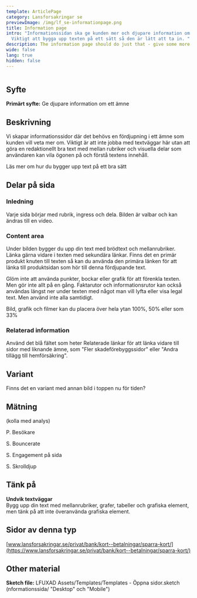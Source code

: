 ```yaml
---
template: ArticlePage
category: Lansforsakringar se
previewImage: /img/lf_se-informationpage.png
title: Information page
intro: "Informationssidan ska ge kunden mer och djupare information om ett ämne.
  Viktigt att bygga upp texten på ett sätt så den är lätt att ta in. "
description: The information page should do just that - give some more information.
wide: false
lang: true
hidden: false
---
```

<figure class="Image null Image__wide"><img src="/img/lfse-informationssidan.jpg" srcset="/img/lfse-informationssidan.jpg 2x" alt=""><figcaption><div class="Image__caption"></div></figcaption></figure>

## Syfte[](https://lf-digitala-kanaler.github.io/patterns/lansforsakringar-se/product-page#syfte)

**Primärt syfte:** Ge djupare information om ett ämne

## Beskrivning

Vi skapar informationssidor där det behövs en fördjupning i ett ämne som kunden vill veta mer om. Viktigt är att inte jobba med textväggar här utan att göra en redaktionellt bra text med mellan rubriker och visuella delar som användaren kan vila ögonen på och  förstå textens innehåll.

Läs mer om hur du bygger upp text på ett bra sätt 

## Delar på sida[](https://lf-digitala-kanaler.github.io/patterns/lansforsakringar-se/product-page#delar-p%C3%A5-sida)

### Inledning

Varje sida börjar med rubrik, ingress och dela. Bilden är valbar och kan ändras till en video.

### Content area

Under bilden bygger du upp din text med brödtext och mellanrubriker. Länka gärna vidare i texten med sekundära länkar. Finns det en primär produkt knuten till texten så kan du använda den primära länken för att länka till produktsidan som hör till denna fördjupande text. 

Glöm inte att använda punkter, bockar eller grafik för att förenkla texten. Men gör inte allt på en gång. Faktarutor och informationsrutor kan också användas längst ner under texten med något man vill lyfta eller visa legal text. Men använd inte alla samtidigt.

Bild, grafik och filmer kan du placera över hela ytan 100%, 50% eller som 33%

### Relaterad information

Använd det blå fältet som heter Relaterade länkar för att länka vidare till sidor med liknande ämne, som "Fler skadeförebyggssidor" eller "Andra tillägg till hemförsäkring".

## Variant

Finns det en variant med annan bild i toppen nu för tiden?

## Mätning

(kolla med analys)

P. Besökare

S. Bouncerate

S. Engagement på sida

S. Skrolldjup

## Tänk på

**Undvik textväggar**\
Bygg upp din text med mellanrubriker, grafer, tabeller och grafiska element, men tänk på att inte överanvända grafiska element.

## Sidor av denna typ

[www.lansforsakringar.se/privat/bank/kort--betalningar/sparra-kort/](https://www.lansforsakringar.se/privat/bank/kort--betalningar/sparra-kort/)

## Other material[](https://lf-digitala-kanaler.github.io/components/web/button-and-links/buttons#other-material)

**Sketch file:** LFUXAD Assets/Templates/Templates - Öppna sidor.sketch (nformationssida/ "Desktop" och "Mobile")